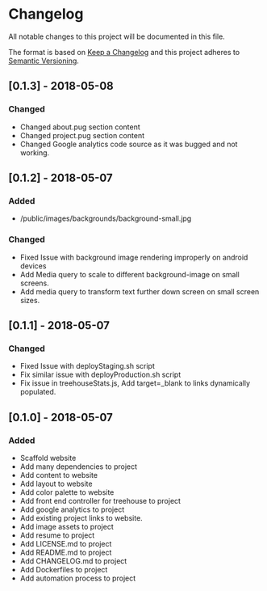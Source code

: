 # Changelog
All notable changes to this project will be documented in this file.

The format is based on [Keep a Changelog](http://keepachangelog.com/en/1.0.0/)
and this project adheres to [Semantic Versioning](http://semver.org/spec/v2.0.0.html).

## [0.1.3] - 2018-05-08

### Changed
- Changed about.pug section content
- Changed project.pug section content
- Changed Google analytics code source as it was bugged and not working.

## [0.1.2] - 2018-05-07

### Added
- /public/images/backgrounds/background-small.jpg 

### Changed
- Fixed Issue with background image rendering improperly on android devices
- Add Media query to scale to different background-image on small screens.
- Add media query to transform text further down screen on small screen sizes.


## [0.1.1] - 2018-05-07
### Changed
- Fixed Issue with deployStaging.sh script
- Fix similar issue with deployProduction.sh script
- Fix issue in treehouseStats.js, Add target=_blank to links dynamically populated.

## [0.1.0] - 2018-05-07

### Added
- Scaffold website
- Add many dependencies to project
- Add content to website
- Add layout to website
- Add color palette to website
- Add front end controller for treehouse to project
- Add google analytics to project
- Add existing project links to website.
- Add image assets to project
- Add resume to project
- Add LICENSE.md to project
- Add README.md to project
- Add CHANGELOG.md to project
- Add Dockerfiles to project
- Add automation process to project
